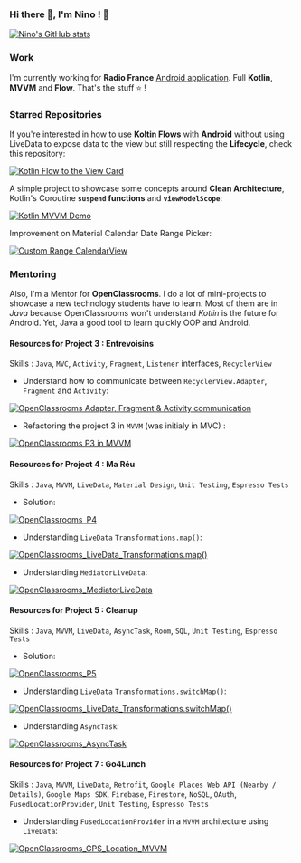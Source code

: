 ### Hi there 👋, I'm Nino ! 🐺

[![Nino's GitHub stats](https://github-readme-stats.vercel.app/api?username=NinoDLC&count_private=true&show_icons=true&theme=chartreuse-dark)](https://github.com/anuraghazra/github-readme-stats)

### Work

I'm currently working for **Radio France** [Android application](https://play.google.com/store/apps/details?id=com.radiofrance.radio.radiofrance.android). Full **Kotlin**, **MVVM** and **Flow**. That's the stuff ⭐ !

### Starred Repositories

If you're interested in how to use **Koltin Flows** with **Android** without using LiveData to expose data to the view but still respecting the **Lifecycle**, check this repository:

[![Kotlin Flow to the View Card](https://github-readme-stats.vercel.app/api/pin/?username=NinoDLC&repo=Kotlin_Flow_To_The_View)](https://github.com/NinoDLC/Kotlin_Flow_To_The_View)


A simple project to showcase some concepts around **Clean Architecture**, Kotlin's Coroutine **`suspend` functions** and **`viewModelScope`**:

[![Kotlin MVVM Demo](https://github-readme-stats.vercel.app/api/pin/?username=NinoDLC&repo=MVVM_Clean_Archi)](https://github.com/NinoDLC/MVVM_Clean_Archi)


Improvement on Material Calendar Date Range Picker:

[![Custom Range CalendarView](https://github-readme-stats.vercel.app/api/pin/?username=NinoDLC&repo=CustomRangeCalendarView)](https://github.com/NinoDLC/CustomRangeCalendarView)

### Mentoring

Also, I'm a Mentor for **OpenClassrooms**. I do a lot of mini-projects to showcase a new technology students have to learn. Most of them are in *Java* because OpenClassrooms won't understand *Kotlin* is the future for Android. Yet, Java a good tool to learn quickly OOP and Android. 

#### Resources for Project 3 : Entrevoisins
Skills : `Java`, `MVC`, `Activity`, `Fragment`, `Listener` interfaces, `RecyclerView`

- Understand how to communicate between `RecyclerView.Adapter`, `Fragment` and `Activity`:

[![OpenClassrooms Adapter, Fragment & Activity communication](https://github-readme-stats.vercel.app/api/pin/?username=NinoDLC&repo=OpenClassrooms_Activity_Fragment_Communication)](https://github.com/NinoDLC/OpenClassrooms_Activity_Fragment_Communication)

- Refactoring the project 3 in `MVVM` (was initialy in MVC) :

[![OpenClassrooms P3 in MVVM](https://github-readme-stats.vercel.app/api/pin/?username=NinoDLC&repo=OpenClassrooms_P3_Entrevoisins_MVVM_Example)](https://github.com/NinoDLC/OpenClassrooms_P3_Entrevoisins_MVVM_Example)


#### Resources for Project 4 : Ma Réu 
Skills : `Java`, `MVVM`, `LiveData`, `Material Design`, `Unit Testing`, `Espresso Tests`

- Solution:

[![OpenClassrooms_P4](https://github-readme-stats.vercel.app/api/pin/?username=NinoDLC&repo=OpenClassrooms_P4_MaReu_Example)](https://github.com/NinoDLC/OpenClassrooms_P4_MaReu_Example)

- Understanding `LiveData` `Transformations.map()`:

[![OpenClassrooms_LiveData_Transformations.map()](https://github-readme-stats.vercel.app/api/pin/?username=NinoDLC&repo=OpenClassrooms_LiveData_Transformation_Unit_Testing)](https://github.com/NinoDLC/OpenClassrooms_LiveData_Transformation_Unit_Testing)

- Understanding `MediatorLiveData`:

[![OpenClassrooms_MediatorLiveData](https://github-readme-stats.vercel.app/api/pin/?username=NinoDLC&repo=OpenClassrooms_MediatorLiveData_Example)](https://github.com/NinoDLC/OpenClassrooms_MediatorLiveData_Example)

#### Resources for Project 5 : Cleanup
Skills : `Java`, `MVVM`, `LiveData`, `AsyncTask`, `Room`, `SQL`, `Unit Testing`, `Espresso Tests`

- Solution:

[![OpenClassrooms_P5](https://github-readme-stats.vercel.app/api/pin/?username=NinoDLC&repo=OpenClassrooms_P5_Todoc_Example)](https://github.com/NinoDLC/OpenClassrooms_P5_Todoc_Example)

- Understanding `LiveData` `Transformations.switchMap()`:

[![OpenClassrooms_LiveData_Transformations.switchMap()](https://github-readme-stats.vercel.app/api/pin/?username=NinoDLC&repo=OpenClassrooms_SwitchMap_Example)](https://github.com/NinoDLC/OpenClassrooms_SwitchMap_Example)

- Understanding `AsyncTask`:

[![OpenClassrooms_AsyncTask](https://github-readme-stats.vercel.app/api/pin/?username=NinoDLC&repo=OpenClassrooms_LiveData_AsyncTask_Unit_Testing)](https://github.com/NinoDLC/OpenClassrooms_LiveData_AsyncTask_Unit_Testing)


#### Resources for Project 7 : Go4Lunch
Skills : `Java`, `MVVM`, `LiveData`, `Retrofit`, `Google Places Web API (Nearby / Details)`, `Google Maps SDK`, `Firebase`, `Firestore`, `NoSQL`, `OAuth`, `FusedLocationProvider`, `Unit Testing`, `Espresso Tests`

- Understanding `FusedLocationProvider` in a `MVVM` architecture using `LiveData`:

[![OpenClassrooms_GPS_Location_MVVM](https://github-readme-stats.vercel.app/api/pin/?username=NinoDLC&repo=OpenClassrooms_GPS_Location_MVVM)](https://github.com/NinoDLC/OpenClassrooms_GPS_Location_MVVM)

